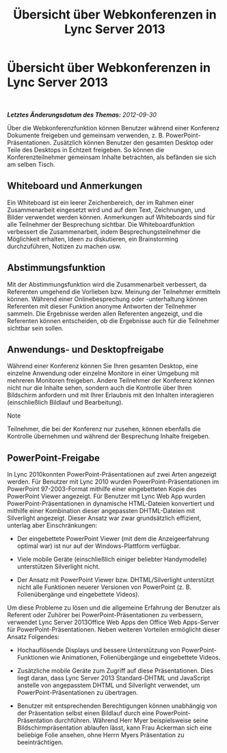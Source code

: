 ﻿---
title: Übersicht über Webkonferenzen in Lync Server 2013
TOCTitle: Übersicht über Webkonferenzen in Lync Server 2013
ms:assetid: 40616dc4-f705-4890-85bf-79f76a033a9b
ms:mtpsurl: https://technet.microsoft.com/de-de/library/Gg425913(v=OCS.15)
ms:contentKeyID: 49293794
ms.date: 05/19/2016
mtps_version: v=OCS.15
ms.translationtype: HT
---

# Übersicht über Webkonferenzen in Lync Server 2013

 

_**Letztes Änderungsdatum des Themas:** 2012-09-30_

Über die Webkonferenzfunktion können Benutzer während einer Konferenz Dokumente freigeben und gemeinsam verwenden, z. B. PowerPoint-Präsentationen. Zusätzlich können Benutzer den gesamten Desktop oder Teile des Desktops in Echtzeit freigeben. So können die Konferenzteilnehmer gemeinsam Inhalte betrachten, als befänden sie sich am selben Tisch.

## Whiteboard und Anmerkungen

Ein Whiteboard ist ein leerer Zeichenbereich, der im Rahmen einer Zusammenarbeit eingesetzt wird und auf dem Text, Zeichnungen, und Bilder verwendet werden können. Anmerkungen auf Whiteboards sind für alle Teilnehmer der Besprechung sichtbar. Die Whiteboardfunktion verbessert die Zusammenarbeit, indem Besprechungsteilnehmer die Möglichkeit erhalten, Ideen zu diskutieren, ein Brainstorming durchzuführen, Notizen zu machen usw.

## Abstimmungsfunktion

Mit der Abstimmungsfunktion wird die Zusammenarbeit verbessert, da Referenten umgehend die Vorlieben bzw. Meinung der Teilnehmer ermitteln können. Während einer Onlinebesprechung oder -unterhaltung können Referenten mit dieser Funktion anonyme Antworten der Teilnehmer sammeln. Die Ergebnisse werden allen Referenten angezeigt, und die Referenten können entscheiden, ob die Ergebnisse auch für die Teilnehmer sichtbar sein sollen.

## Anwendungs- und Desktopfreigabe

Während einer Konferenz können Sie Ihren gesamten Desktop, eine einzelne Anwendung oder einzelne Monitore in einer Umgebung mit mehreren Monitoren freigeben. Andere Teilnehmer der Konferenz können nicht nur die Inhalte sehen, sondern auch die Kontrolle über Ihren Bildschirm anfordern und mit Ihrer Erlaubnis mit den Inhalten interagieren (einschließlich Bildlauf und Bearbeitung).


> [!NOTE]
> Teilnehmer, die bei der Konferenz nur zusehen, können ebenfalls die Kontrolle übernehmen und während der Besprechung Inhalte freigeben.



## PowerPoint-Freigabe

In Lync 2010konnten PowerPoint-Präsentationen auf zwei Arten angezeigt werden. Für Benutzer mit Lync 2010 wurden PowerPoint-Präsentationen im PowerPoint 97-2003-Format mithilfe einer eingebetteten Kopie des PowerPoint Viewer angezeigt. Für Benutzer mit Lync Web App wurden PowerPoint-Präsentationen in dynamische HTML-Dateien konvertiert und mithilfe einer Kombination dieser angepassten DHTML-Dateien mit Silverlight angezeigt. Dieser Ansatz war zwar grundsätzlich effizient, unterlag aber Einschränkungen:

  - Der eingebettete PowerPoint Viewer (mit dem die Anzeigeerfahrung optimal war) ist nur auf der Windows-Plattform verfügbar.

  - Viele mobile Geräte (einschließlich einiger beliebter Handymodelle) unterstützen Silverlight nicht.

  - Der Ansatz mit PowerPoint Viewer bzw. DHTML/Silverlight unterstützt nicht alle Funktionen neuerer Versionen von PowerPoint (z. B. Folienübergänge und eingebettete Videos).

Um diese Probleme zu lösen und die allgemeine Erfahrung der Benutzer als Referent oder Zuhörer bei PowerPoint-Präsentationen zu verbessern, verwendet Lync Server 2013Office Web Apps den Office Web Apps-Server für PowerPoint-Präsentationen. Neben weiteren Vorteilen ermöglicht dieser Ansatz Folgendes:

  - Hochauflösende Displays und bessere Unterstützung von PowerPoint-Funktionen wie Animationen, Folienübergänge und eingebettete Videos.

  - Zusätzliche mobile Geräte zum Zugriff auf diese Präsentationen. Dies liegt daran, dass Lync Server 2013 Standard-DHTML und JavaScript anstelle von angepasstem DHTML und Silverlight verwendet, um PowerPoint-Präsentationen zu übertragen.

  - Benutzer mit entsprechenden Berechtigungen können unabhängig von der Präsentation selbst einen Bildlauf durch eine PowerPoint-Präsentation durchführen. Während Herr Myer beispielsweise seine Bildschirmpräsentation ablaufen lässt, kann Frau Ackerman sich eine beliebige Folie ansehen, ohne Herrn Myers Präsentation zu beeinträchtigen.

